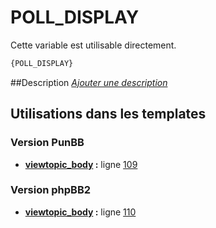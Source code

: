 # POLL_DISPLAY


Cette variable est utilisable directement.

```html
{POLL_DISPLAY}
```

##Description
[*Ajouter une description*](https://fa-tvars.appspot.com/var/POLL_DISPLAY)

## Utilisations dans les templates

### Version PunBB
* __[viewtopic_body](../tpl/var/punbb/viewtopic_body.md#readme) :__ ligne [109](../tpl/src/punbb/viewtopic_body.tpl#L109)

### Version phpBB2
* __[viewtopic_body](../tpl/var/subsilver/viewtopic_body.md#readme) :__ ligne [110](../tpl/src/subsilver/viewtopic_body.tpl#L110)